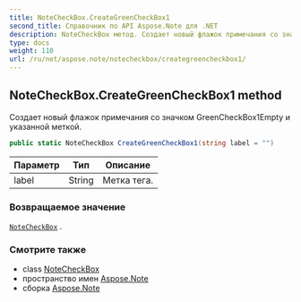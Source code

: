 ```yaml
---
title: NoteCheckBox.CreateGreenCheckBox1
second_title: Справочник по API Aspose.Note для .NET
description: NoteCheckBox метод. Создает новый флажок примечания со значком GreenCheckBox1Empty и указанной меткой.
type: docs
weight: 110
url: /ru/net/aspose.note/notecheckbox/creategreencheckbox1/
---
```

## NoteCheckBox.CreateGreenCheckBox1 method

Создает новый флажок примечания со значком GreenCheckBox1Empty и указанной меткой.

```csharp
public static NoteCheckBox CreateGreenCheckBox1(string label = "")
```

| Параметр | Тип | Описание |
| --- | --- | --- |
| label | String | Метка тега. |

### Возвращаемое значение

[`NoteCheckBox`](../) .

### Смотрите также

* class [NoteCheckBox](../)
* пространство имен [Aspose.Note](../../notecheckbox/)
* сборка [Aspose.Note](../../../)


